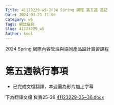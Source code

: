 ```yaml
---
Title: 41123229-w5-2024 Spring 課程 第五週 週記
Date: 2024-03-21 11:00
Category: w5
Tags: 網誌編寫
Slug: 41123229_w5
Author: kmol
---
```


2024 Spring 網際內容管理與協同產品設計實習課程

<!-- PELICAN_END_SUMMARY -->

# 第五週執行事項
- 已完成文檔翻譯，本週需為影片加上字幕

下為翻譯文檔 負責25-36
[41123229-25~36.docx](https://github.com/Zkamsmsmdmdm/cd2024/files/14686757/41123229-25.36.docx)
